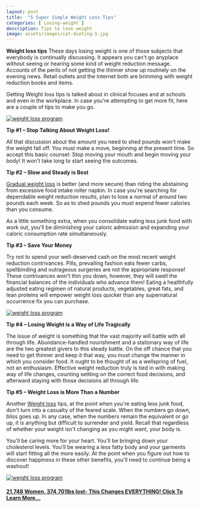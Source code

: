 ```yaml
---
layout: post
title:  "5 Super Simple Weight Loss Tips"
categories: [ Losing-weight ]
description: Tips to lose weight 
image: assets/images/cat-dieting-5.jpg
---
```


<b>Weight loss tips</b>
These days losing weight is one of those subjects that everybody is continually discussing. It appears you can't go anyplace without seeing or hearing some kind of weight reduction message. Accounts of the perils of not getting the thinner show up routinely on the evening news. Retail outlets and the Internet both are brimming with weight reduction books and items.

Getting Weight loss tips is talked about in clinical focuses and at schools and even in the workplace. In case you're attempting to get more fit, here are a couple of tips to make you go. 

<a rel="noopener noreferrer nofollow" target="_blank" href="http://bit.ly/3ePUDA0"><img   alt="weight loss program" src="../../../../../assets/images/jenna-b_a-no-text-300x235.jpg" /></a>

<b>Tip #1 – Stop Talking About Weight Loss! </b>

All that discussion about the amount you need to shed pounds won't make the weight fall off. You must make a move, beginning at the present time. So accept this basic counsel:  Stop moving your mouth and begin moving your body! It won't take long to start seeing the outcomes.

<b>Tip #2 – Slow and Steady is Best</b>

<a rel="noopener noreferrer nofollow" target="_blank" href="http://bit.ly/3ePUDA0">Gradual weight loss</a> is better (and more secure) than riding the abstaining from excessive food intake roller napkin. In case you're searching for dependable weight reduction results, plan to lose a normal of around two pounds each week. So as to shed pounds you must expend fewer calories than you consume. 

As a little something extra, when you consolidate eating less junk food with work out, you'll be diminishing your caloric admission and expanding your caloric consumption rate simultaneously. 

<b>Tip #3 – Save Your Money</b>

Try not to spend your well-deserved cash on the most recent weight reduction contrivances. Pills, prevailing fashion eats fewer carbs, spellbinding and outrageous surgeries are not the appropriate response! These contrivances won't thin you down, however, they will swell the financial balances of the individuals who advance them! Eating a healthfully adjusted eating regimen of natural products, vegetables, great fats, and lean proteins will empower weight loss quicker than any supernatural occurrence fix you can purchase.

<a rel="noopener noreferrer nofollow" target="_blank" href="http://bit.ly/3ePUDA0"><img   alt="weight loss program" src="../../../../../assets/img/weight-loss-package.png" /></a>

<b>Tip #4 – Losing Weight is a Way of Life Tragically</b>

The issue of weight is something that the vast majority will battle with all through life. Abundance-handled nourishment and a stationary way of life are the two greatest givers to this steady battle.  On the off chance that you need to get thinner and keep it that way, you must change the manner in which you consider food. It ought to be thought of as a wellspring of fuel, not an enthusiasm. Effective weight reduction truly is tied in with making way of life changes, counting settling on the correct food decisions, and afterward staying with those decisions all through life.

<b>Tip #5 – Weight Loss is More Than a Number </b>

Another <a rel="noopener noreferrer nofollow" target="_blank" href="http://bit.ly/3ePUDA0">Weight loss</a> tips, at the point when you're eating less junk food, don't turn into a casualty of the feared scale. When the numbers go down, bliss goes up. In any case, when the numbers remain the equivalent or go up, it is anything but difficult to surrender and yield. Recall that regardless of whether your weight isn't changing as you might want, your body is.

You'll be caring more for your heart. You'll be bringing down your cholesterol levels. You'll be wearing a less fatty body and your garments will start fitting all the more easily. 
 At the point when you figure out how to discover happiness in these other benefits, you'll need to continue being a washout!

<a rel="noopener noreferrer nofollow" target="_blank" href="http://bit.ly/3ePUDA0"><img   alt="weight loss program" src="../../../../../assets/images/25-weight-loss.jpg" /></a>

 <h4><a rel="noreferrer noopener" href="http://bit.ly/3ePUDA0" target="_blank">21,748 Women, 374,701lbs lost- This Changes EVERYTHING! Click To Learn More…</a></h4>

